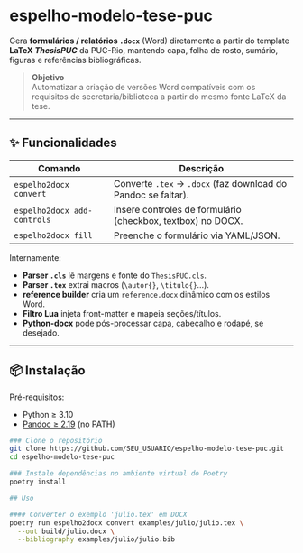 # espelho-modelo-tese-puc

Gera **formulários / relatórios `.docx`** (Word) diretamente a partir do
template **LaTeX _ThesisPUC_** da PUC-Rio, mantendo capa, folha de rosto,
sumário, figuras e referências bibliográficas.

> **Objetivo**  
> Automatizar a criação de versões Word compatíveis com os
> requisitos de secretaria/biblioteca a partir do mesmo fonte LaTeX da tese.

---

## ✨ Funcionalidades

| Comando | Descrição |
|---------|-----------|
| `espelho2docx convert` | Converte `.tex` → `.docx` (faz download do Pandoc se faltar). |
| `espelho2docx add-controls` | Insere controles de formulário (checkbox, textbox) no DOCX. |
| `espelho2docx fill` | Preenche o formulário via YAML/JSON. |

Internamente:

* **Parser `.cls`** lê margens e fonte do `ThesisPUC.cls`.
* **Parser `.tex`** extrai macros (`\autor{}`, `\titulo{}`…).
* **reference builder** cria um `reference.docx` dinâmico com os estilos Word.
* **Filtro Lua** injeta front-matter e mapeia seções/títulos.
* **Python-docx** pode pós-processar capa, cabeçalho e rodapé, se desejado.

---

## 📦 Instalação

Pré-requisitos:

* Python ≥ 3.10
* [Pandoc ≥ 2.19](https://pandoc.org/install/) (no PATH)

```bash
### Clone o repositório
git clone https://github.com/SEU_USUARIO/espelho-modelo-tese-puc.git
cd espelho-modelo-tese-puc

### Instale dependências no ambiente virtual do Poetry
poetry install

## Uso

#### Converter o exemplo 'julio.tex' em DOCX
poetry run espelho2docx convert examples/julio/julio.tex \
  --out build/julio.docx \
  --bibliography examples/julio/julio.bib
```
